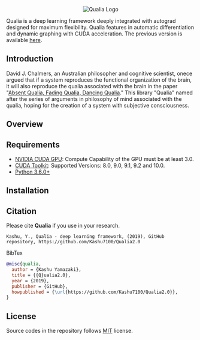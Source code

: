 <p align="center">
  <img src="https://kashu.ml/wp-content/uploads/2018/08/qualia-1-700x379.png?raw=true" alt="Qualia Logo"/>
</p>

Qualia is a deep learning framework deeply integrated with autograd designed for maximum flexibility. Qualia features in automatic differentiation and dynamic graphing with CUDA acceleration. The previous version is available [here](https://github.com/Kashu7100/Qualia).

## Introduction

David J. Chalmers, an Australian philosopher and cognitive scientist, onece argued that if a system reproduces the functional organization of the brain, it will also reproduce the qualia associated with the brain in the paper "[Absent Qualia, Fading Qualia, Dancing Qualia](http://consc.net/papers/qualia.html)." This library "Qualia" named after the series of arguments in philosophy of mind associated with the qualia, hoping for the creation of a system with subjective consciousness. 

## Overview

## Requirements

* [NVIDIA CUDA GPU](https://developer.nvidia.com/cuda-gpus): Compute Capability of the GPU must be at least 3.0.
* [CUDA Toolkit](https://developer.nvidia.com/cuda-zone): Supported Versions: 8.0, 9.0, 9.1, 9.2 and 10.0.
* [Python 3.6.0+](https://www.python.org/)

## Installation

## Citation

Please cite **Qualia** if you use in your research.
```
Kashu, Y., Qualia - deep learning framework, (2019), GitHub repository, https://github.com/Kashu7100/Qualia2.0
```
BibTex
```bibtex
@misc{qualia,
  author = {Kashu Yamazaki},
  title = {{Q}ualia2.0},
  year = {2019},
  publisher = {GitHub},
  howpublished = {\url{https://github.com/Kashu7100/Qualia2.0}},
}
```

## License

Source codes in the repository follows [MIT](http://www.opensource.org/licenses/MIT) license.
